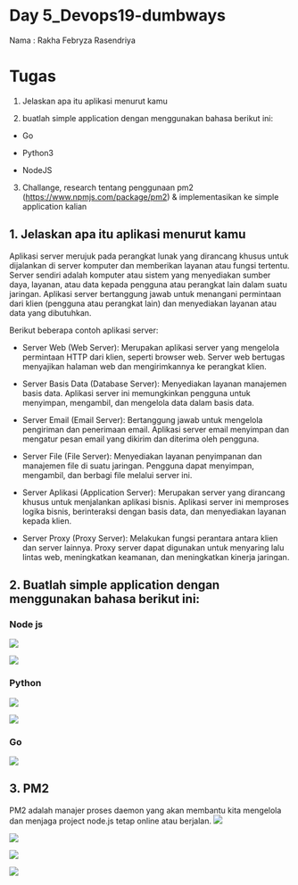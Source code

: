 # Day 5_Devops19-dumbways

Nama : Rakha Febryza Rasendriya


# Tugas

1. Jelaskan apa itu aplikasi menurut kamu

2. buatlah simple application dengan menggunakan bahasa berikut ini:

- Go

- Python3

- NodeJS

3. Challange, research tentang penggunaan pm2 (https://www.npmjs.com/package/pm2) & implementasikan ke simple application kalian


## 1.  Jelaskan apa itu aplikasi menurut kamu

Aplikasi server merujuk pada perangkat lunak yang dirancang khusus untuk dijalankan di server komputer dan memberikan layanan atau fungsi tertentu. Server sendiri adalah komputer atau sistem yang menyediakan sumber daya, layanan, atau data kepada pengguna atau perangkat lain dalam suatu jaringan. Aplikasi server bertanggung jawab untuk menangani permintaan dari klien (pengguna atau perangkat lain) dan menyediakan layanan atau data yang dibutuhkan.

Berikut beberapa contoh aplikasi server:

- Server Web (Web Server): Merupakan aplikasi server yang mengelola permintaan HTTP dari klien, seperti browser web. Server web bertugas menyajikan halaman web dan mengirimkannya ke perangkat klien.

  

- Server Basis Data (Database Server): Menyediakan layanan manajemen basis data. Aplikasi server ini memungkinkan pengguna untuk menyimpan, mengambil, dan mengelola data dalam basis data.

  

- Server Email (Email Server): Bertanggung jawab untuk mengelola pengiriman dan penerimaan email. Aplikasi server email menyimpan dan mengatur pesan email yang dikirim dan diterima oleh pengguna.

  

- Server File (File Server): Menyediakan layanan penyimpanan dan manajemen file di suatu jaringan. Pengguna dapat menyimpan, mengambil, dan berbagi file melalui server ini.

  

- Server Aplikasi (Application Server): Merupakan server yang dirancang khusus untuk menjalankan aplikasi bisnis. Aplikasi server ini memproses logika bisnis, berinteraksi dengan basis data, dan menyediakan layanan kepada klien.

  

- Server Proxy (Proxy Server): Melakukan fungsi perantara antara klien dan server lainnya. Proxy server dapat digunakan untuk menyaring lalu lintas web, meningkatkan keamanan, dan meningkatkan kinerja jaringan.




## 2. Buatlah simple application dengan menggunakan bahasa berikut ini: 
### Node js
![](https://private-user-images.githubusercontent.com/135587083/287018059-d3e499ad-5afe-41a7-997e-afe677ab7c22.png?jwt=eyJhbGciOiJIUzI1NiIsInR5cCI6IkpXVCJ9.eyJpc3MiOiJnaXRodWIuY29tIiwiYXVkIjoicmF3LmdpdGh1YnVzZXJjb250ZW50LmNvbSIsImtleSI6ImtleTEiLCJleHAiOjE3MDEzNjU4NTYsIm5iZiI6MTcwMTM2NTU1NiwicGF0aCI6Ii8xMzU1ODcwODMvMjg3MDE4MDU5LWQzZTQ5OWFkLTVhZmUtNDFhNy05OTdlLWFmZTY3N2FiN2MyMi5wbmc_WC1BbXotQWxnb3JpdGhtPUFXUzQtSE1BQy1TSEEyNTYmWC1BbXotQ3JlZGVudGlhbD1BS0lBSVdOSllBWDRDU1ZFSDUzQSUyRjIwMjMxMTMwJTJGdXMtZWFzdC0xJTJGczMlMkZhd3M0X3JlcXVlc3QmWC1BbXotRGF0ZT0yMDIzMTEzMFQxNzMyMzZaJlgtQW16LUV4cGlyZXM9MzAwJlgtQW16LVNpZ25hdHVyZT1iZjljMzllMmMxNjM3MmEyMjBjZmI5YWI2ZmQ1YmJiYjQ0MTBlZDQ1YWQ4Nzg1YjI1NmFkZWY2MzdmOTE0MTlmJlgtQW16LVNpZ25lZEhlYWRlcnM9aG9zdCZhY3Rvcl9pZD0wJmtleV9pZD0wJnJlcG9faWQ9MCJ9.atwg0McHs0Dn0iCn3O82NBSBN1QGUE2qNLro6YGSI_k)

![](https://private-user-images.githubusercontent.com/135587083/287018050-4330a0fb-54d4-4714-8416-6f5dd87e16bb.png?jwt=eyJhbGciOiJIUzI1NiIsInR5cCI6IkpXVCJ9.eyJpc3MiOiJnaXRodWIuY29tIiwiYXVkIjoicmF3LmdpdGh1YnVzZXJjb250ZW50LmNvbSIsImtleSI6ImtleTEiLCJleHAiOjE3MDEzNjU4NTYsIm5iZiI6MTcwMTM2NTU1NiwicGF0aCI6Ii8xMzU1ODcwODMvMjg3MDE4MDUwLTQzMzBhMGZiLTU0ZDQtNDcxNC04NDE2LTZmNWRkODdlMTZiYi5wbmc_WC1BbXotQWxnb3JpdGhtPUFXUzQtSE1BQy1TSEEyNTYmWC1BbXotQ3JlZGVudGlhbD1BS0lBSVdOSllBWDRDU1ZFSDUzQSUyRjIwMjMxMTMwJTJGdXMtZWFzdC0xJTJGczMlMkZhd3M0X3JlcXVlc3QmWC1BbXotRGF0ZT0yMDIzMTEzMFQxNzMyMzZaJlgtQW16LUV4cGlyZXM9MzAwJlgtQW16LVNpZ25hdHVyZT0yMjA1YzdhNGRiMzVlMmNmNmMxN2FmYjRmNTFkZGY3YmMxOGI4ZTQxZDNiM2FkM2I4YzU0MWQ4YTc0NzQ4NWJkJlgtQW16LVNpZ25lZEhlYWRlcnM9aG9zdCZhY3Rvcl9pZD0wJmtleV9pZD0wJnJlcG9faWQ9MCJ9.WVPEHLq40tL8vQERQMHIB-L5dGdKBiDzndcEFIieg7g)

### Python
![](https://private-user-images.githubusercontent.com/135587083/287018044-ce77f8aa-83e9-4e0a-92bf-cdee1b52c6a8.png?jwt=eyJhbGciOiJIUzI1NiIsInR5cCI6IkpXVCJ9.eyJpc3MiOiJnaXRodWIuY29tIiwiYXVkIjoicmF3LmdpdGh1YnVzZXJjb250ZW50LmNvbSIsImtleSI6ImtleTEiLCJleHAiOjE3MDEzNjU4NTYsIm5iZiI6MTcwMTM2NTU1NiwicGF0aCI6Ii8xMzU1ODcwODMvMjg3MDE4MDQ0LWNlNzdmOGFhLTgzZTktNGUwYS05MmJmLWNkZWUxYjUyYzZhOC5wbmc_WC1BbXotQWxnb3JpdGhtPUFXUzQtSE1BQy1TSEEyNTYmWC1BbXotQ3JlZGVudGlhbD1BS0lBSVdOSllBWDRDU1ZFSDUzQSUyRjIwMjMxMTMwJTJGdXMtZWFzdC0xJTJGczMlMkZhd3M0X3JlcXVlc3QmWC1BbXotRGF0ZT0yMDIzMTEzMFQxNzMyMzZaJlgtQW16LUV4cGlyZXM9MzAwJlgtQW16LVNpZ25hdHVyZT1iNDM4Mzg2MTc0YWZjOTAwNmI0OTdlY2JhYzE5YTVhNzMxMWFhMjVkZDBlNTM1YmI4NTM3MjE4NGRkNWJlMzZlJlgtQW16LVNpZ25lZEhlYWRlcnM9aG9zdCZhY3Rvcl9pZD0wJmtleV9pZD0wJnJlcG9faWQ9MCJ9.3UwitZi9NB0sXrEc6pieILNetjknxGQ-D4Jem3_sD3s)

![](https://private-user-images.githubusercontent.com/135587083/287018039-0291d456-21df-4094-bb7e-292fd30ce0e1.png?jwt=eyJhbGciOiJIUzI1NiIsInR5cCI6IkpXVCJ9.eyJpc3MiOiJnaXRodWIuY29tIiwiYXVkIjoicmF3LmdpdGh1YnVzZXJjb250ZW50LmNvbSIsImtleSI6ImtleTEiLCJleHAiOjE3MDEzNjU4NTYsIm5iZiI6MTcwMTM2NTU1NiwicGF0aCI6Ii8xMzU1ODcwODMvMjg3MDE4MDM5LTAyOTFkNDU2LTIxZGYtNDA5NC1iYjdlLTI5MmZkMzBjZTBlMS5wbmc_WC1BbXotQWxnb3JpdGhtPUFXUzQtSE1BQy1TSEEyNTYmWC1BbXotQ3JlZGVudGlhbD1BS0lBSVdOSllBWDRDU1ZFSDUzQSUyRjIwMjMxMTMwJTJGdXMtZWFzdC0xJTJGczMlMkZhd3M0X3JlcXVlc3QmWC1BbXotRGF0ZT0yMDIzMTEzMFQxNzMyMzZaJlgtQW16LUV4cGlyZXM9MzAwJlgtQW16LVNpZ25hdHVyZT1kMjg4YjgwMmRhYzFhZjJlYTUzZGQwMjgxZjliNjZmZWU2MjM2NDMxZWI2NDQyMWY3ZGVkYjk1ZDc0YTI1ZWE3JlgtQW16LVNpZ25lZEhlYWRlcnM9aG9zdCZhY3Rvcl9pZD0wJmtleV9pZD0wJnJlcG9faWQ9MCJ9.rpOJudeHxBDtPZz_n6NoWhMhvRgAraGNxkGH4Uo4kvs)

### Go
![](https://private-user-images.githubusercontent.com/135587083/287018030-de51297c-c099-455d-9514-ec4b448cc0e4.png?jwt=eyJhbGciOiJIUzI1NiIsInR5cCI6IkpXVCJ9.eyJpc3MiOiJnaXRodWIuY29tIiwiYXVkIjoicmF3LmdpdGh1YnVzZXJjb250ZW50LmNvbSIsImtleSI6ImtleTEiLCJleHAiOjE3MDEzNjU4NTYsIm5iZiI6MTcwMTM2NTU1NiwicGF0aCI6Ii8xMzU1ODcwODMvMjg3MDE4MDMwLWRlNTEyOTdjLWMwOTktNDU1ZC05NTE0LWVjNGI0NDhjYzBlNC5wbmc_WC1BbXotQWxnb3JpdGhtPUFXUzQtSE1BQy1TSEEyNTYmWC1BbXotQ3JlZGVudGlhbD1BS0lBSVdOSllBWDRDU1ZFSDUzQSUyRjIwMjMxMTMwJTJGdXMtZWFzdC0xJTJGczMlMkZhd3M0X3JlcXVlc3QmWC1BbXotRGF0ZT0yMDIzMTEzMFQxNzMyMzZaJlgtQW16LUV4cGlyZXM9MzAwJlgtQW16LVNpZ25hdHVyZT02MTQ2MzJiYTNkYzlkZjU2YmYxNmJiY2ExY2VlMDJkZDc4YTNkZjYwNDY1ZmU5ZTA5ODBiM2QxNWZkYzBmMGQxJlgtQW16LVNpZ25lZEhlYWRlcnM9aG9zdCZhY3Rvcl9pZD0wJmtleV9pZD0wJnJlcG9faWQ9MCJ9.HR5koYAjqZdESKN5V0tgW2Ix7QwtqNWrxquctNr8XJw)

## 3. PM2

PM2 adalah manajer proses daemon yang akan membantu kita mengelola dan menjaga project node.js tetap online atau berjalan.
![](https://private-user-images.githubusercontent.com/135587083/287019366-f8189102-50d9-4c5c-a3a5-1d312ed1a81b.png?jwt=eyJhbGciOiJIUzI1NiIsInR5cCI6IkpXVCJ9.eyJpc3MiOiJnaXRodWIuY29tIiwiYXVkIjoicmF3LmdpdGh1YnVzZXJjb250ZW50LmNvbSIsImtleSI6ImtleTEiLCJleHAiOjE3MDEzNjU4NTUsIm5iZiI6MTcwMTM2NTU1NSwicGF0aCI6Ii8xMzU1ODcwODMvMjg3MDE5MzY2LWY4MTg5MTAyLTUwZDktNGM1Yy1hM2E1LTFkMzEyZWQxYTgxYi5wbmc_WC1BbXotQWxnb3JpdGhtPUFXUzQtSE1BQy1TSEEyNTYmWC1BbXotQ3JlZGVudGlhbD1BS0lBSVdOSllBWDRDU1ZFSDUzQSUyRjIwMjMxMTMwJTJGdXMtZWFzdC0xJTJGczMlMkZhd3M0X3JlcXVlc3QmWC1BbXotRGF0ZT0yMDIzMTEzMFQxNzMyMzVaJlgtQW16LUV4cGlyZXM9MzAwJlgtQW16LVNpZ25hdHVyZT1iY2VjMGMzYThkMTBiZDYzY2FlMzgyYjdkYjg1ZTI1YWJiYjk2ZGQ1MTVhZjZjNzY4M2NiZDc4M2U0OWVhZTA4JlgtQW16LVNpZ25lZEhlYWRlcnM9aG9zdCZhY3Rvcl9pZD0wJmtleV9pZD0wJnJlcG9faWQ9MCJ9.JPKOTvyfBGoHp-W6PcLhTWLna9FRMBg6p2eYip7oPrA)

![](https://private-user-images.githubusercontent.com/135587083/287019358-9af1be04-3df8-45df-8275-8f5bdfddc14e.png?jwt=eyJhbGciOiJIUzI1NiIsInR5cCI6IkpXVCJ9.eyJpc3MiOiJnaXRodWIuY29tIiwiYXVkIjoicmF3LmdpdGh1YnVzZXJjb250ZW50LmNvbSIsImtleSI6ImtleTEiLCJleHAiOjE3MDEzNjU4NTUsIm5iZiI6MTcwMTM2NTU1NSwicGF0aCI6Ii8xMzU1ODcwODMvMjg3MDE5MzU4LTlhZjFiZTA0LTNkZjgtNDVkZi04Mjc1LThmNWJkZmRkYzE0ZS5wbmc_WC1BbXotQWxnb3JpdGhtPUFXUzQtSE1BQy1TSEEyNTYmWC1BbXotQ3JlZGVudGlhbD1BS0lBSVdOSllBWDRDU1ZFSDUzQSUyRjIwMjMxMTMwJTJGdXMtZWFzdC0xJTJGczMlMkZhd3M0X3JlcXVlc3QmWC1BbXotRGF0ZT0yMDIzMTEzMFQxNzMyMzVaJlgtQW16LUV4cGlyZXM9MzAwJlgtQW16LVNpZ25hdHVyZT02ZWMyOTQ4NmVjYWUzMDViMzQyMDRhZDNkYjMzZjU3N2NhZWEyYjdlN2E0ZWIxNTEyZjk1YzVmY2YxY2FmNTlkJlgtQW16LVNpZ25lZEhlYWRlcnM9aG9zdCZhY3Rvcl9pZD0wJmtleV9pZD0wJnJlcG9faWQ9MCJ9.qRo2Pl02FhfEJVHQLKVrG-qjwE983eIJF2PsyFA61PQ)

![](https://private-user-images.githubusercontent.com/135587083/287020823-81f19da3-7f4d-4aff-b5f8-888958a8a7da.png?jwt=eyJhbGciOiJIUzI1NiIsInR5cCI6IkpXVCJ9.eyJpc3MiOiJnaXRodWIuY29tIiwiYXVkIjoicmF3LmdpdGh1YnVzZXJjb250ZW50LmNvbSIsImtleSI6ImtleTEiLCJleHAiOjE3MDEzNjYxNzcsIm5iZiI6MTcwMTM2NTg3NywicGF0aCI6Ii8xMzU1ODcwODMvMjg3MDIwODIzLTgxZjE5ZGEzLTdmNGQtNGFmZi1iNWY4LTg4ODk1OGE4YTdkYS5wbmc_WC1BbXotQWxnb3JpdGhtPUFXUzQtSE1BQy1TSEEyNTYmWC1BbXotQ3JlZGVudGlhbD1BS0lBSVdOSllBWDRDU1ZFSDUzQSUyRjIwMjMxMTMwJTJGdXMtZWFzdC0xJTJGczMlMkZhd3M0X3JlcXVlc3QmWC1BbXotRGF0ZT0yMDIzMTEzMFQxNzM3NTdaJlgtQW16LUV4cGlyZXM9MzAwJlgtQW16LVNpZ25hdHVyZT1jZjMwZWJmM2U4ZTQ2ZDBiNDNhZDY4ZDhmMWRiMDVhNTlmMjQxYzFkOGUzOGFhMTQ0N2VmZDBjM2I5MmM4NjYyJlgtQW16LVNpZ25lZEhlYWRlcnM9aG9zdCZhY3Rvcl9pZD0wJmtleV9pZD0wJnJlcG9faWQ9MCJ9.NdjJST_GO4oOLnd1SlrYD-eDU96jeUM7St1mHE1VI-E)

![](https://private-user-images.githubusercontent.com/135587083/287020830-71e77bfc-5860-4f01-a667-eb419ebed636.png?jwt=eyJhbGciOiJIUzI1NiIsInR5cCI6IkpXVCJ9.eyJpc3MiOiJnaXRodWIuY29tIiwiYXVkIjoicmF3LmdpdGh1YnVzZXJjb250ZW50LmNvbSIsImtleSI6ImtleTEiLCJleHAiOjE3MDEzNjYxNzcsIm5iZiI6MTcwMTM2NTg3NywicGF0aCI6Ii8xMzU1ODcwODMvMjg3MDIwODMwLTcxZTc3YmZjLTU4NjAtNGYwMS1hNjY3LWViNDE5ZWJlZDYzNi5wbmc_WC1BbXotQWxnb3JpdGhtPUFXUzQtSE1BQy1TSEEyNTYmWC1BbXotQ3JlZGVudGlhbD1BS0lBSVdOSllBWDRDU1ZFSDUzQSUyRjIwMjMxMTMwJTJGdXMtZWFzdC0xJTJGczMlMkZhd3M0X3JlcXVlc3QmWC1BbXotRGF0ZT0yMDIzMTEzMFQxNzM3NTdaJlgtQW16LUV4cGlyZXM9MzAwJlgtQW16LVNpZ25hdHVyZT02ZDFkNzg0NWFmMDlkNDFlZjYwN2I2ZjM1YzRlNWUzNTE0ZjFiZTdjMzE1ZmI1OWQxZmJhNDg0M2U4NjA3MzY4JlgtQW16LVNpZ25lZEhlYWRlcnM9aG9zdCZhY3Rvcl9pZD0wJmtleV9pZD0wJnJlcG9faWQ9MCJ9.2FwuELq6MDLJxpKsmysT4QTB_0sxBnB7y9_hA3bYZHc)
